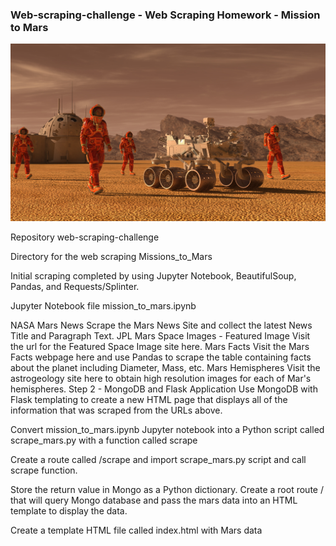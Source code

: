 
### Web-scraping-challenge - Web Scraping Homework - Mission to Mars

![mission_to_mars](Images/mission_to_mars.png)  

Repository web-scraping-challenge

Directory for the web scraping Missions_to_Mars

Initial scraping completed by using Jupyter Notebook, BeautifulSoup, Pandas, and Requests/Splinter.

Jupyter Notebook file mission_to_mars.ipynb

NASA Mars News
Scrape the Mars News Site and collect the latest News Title and Paragraph Text.
JPL Mars Space Images - Featured Image
Visit the url for the Featured Space Image site here.
Mars Facts
Visit the Mars Facts webpage here and use Pandas to scrape the table containing facts about the planet including Diameter, Mass, etc.
Mars Hemispheres
Visit the astrogeology site here to obtain high resolution images for each of Mar's hemispheres.
Step 2 - MongoDB and Flask Application
Use MongoDB with Flask templating to create a new HTML page that displays all of the information that was scraped from the URLs above.

Convert mission_to_mars.ipynb Jupyter notebook into a Python script called scrape_mars.py with a function called scrape

Create a route called /scrape and import scrape_mars.py script and call scrape function.

Store the return value in Mongo as a Python dictionary.
Create a root route / that will query Mongo database and pass the mars data into an HTML template to display the data.

Create a template HTML file called index.html with Mars data

